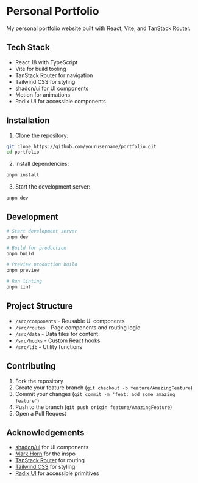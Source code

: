 # Personal Portfolio

My personal portfolio website built with React, Vite, and TanStack Router.

## Tech Stack

- React 18 with TypeScript
- Vite for build tooling
- TanStack Router for navigation
- Tailwind CSS for styling
- shadcn/ui for UI components
- Motion for animations
- Radix UI for accessible components

## Installation

1. Clone the repository:
```bash
git clone https://github.com/yourusername/portfolio.git
cd portfolio
```

2. Install dependencies:
```bash
pnpm install
```

3. Start the development server:
```bash
pnpm dev
```

## Development

```bash
# Start development server
pnpm dev

# Build for production
pnpm build

# Preview production build
pnpm preview

# Run linting
pnpm lint
```

## Project Structure

- `/src/components` - Reusable UI components
- `/src/routes` - Page components and routing logic
- `/src/data` - Data files for content
- `/src/hooks` - Custom React hooks
- `/src/lib` - Utility functions

## Contributing

1. Fork the repository
2. Create your feature branch (`git checkout -b feature/AmazingFeature`)
3. Commit your changes (`git commit -m 'feat: add some amazing feature'`)
4. Push to the branch (`git push origin feature/AmazingFeature`)
5. Open a Pull Request

## Acknowledgements

- [shadcn/ui](https://ui.shadcn.com/) for UI components
- [Mark Horn](https://markhorn.dev/) for the inspo 
- [TanStack Router](https://tanstack.com/router/latest) for routing
- [Tailwind CSS](https://tailwindcss.com/) for styling
- [Radix UI](https://www.radix-ui.com/) for accessible primitives

